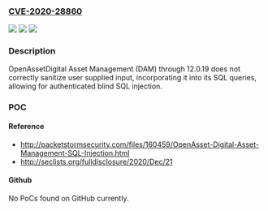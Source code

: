 ### [CVE-2020-28860](https://cve.mitre.org/cgi-bin/cvename.cgi?name=CVE-2020-28860)
![](https://img.shields.io/static/v1?label=Product&message=n%2Fa&color=blue)
![](https://img.shields.io/static/v1?label=Version&message=n%2Fa&color=blue)
![](https://img.shields.io/static/v1?label=Vulnerability&message=n%2Fa&color=brighgreen)

### Description

OpenAssetDigital Asset Management (DAM) through 12.0.19 does not correctly sanitize user supplied input, incorporating it into its SQL queries, allowing for authenticated blind SQL injection.

### POC

#### Reference
- http://packetstormsecurity.com/files/160459/OpenAsset-Digital-Asset-Management-SQL-Injection.html
- http://seclists.org/fulldisclosure/2020/Dec/21

#### Github
No PoCs found on GitHub currently.

